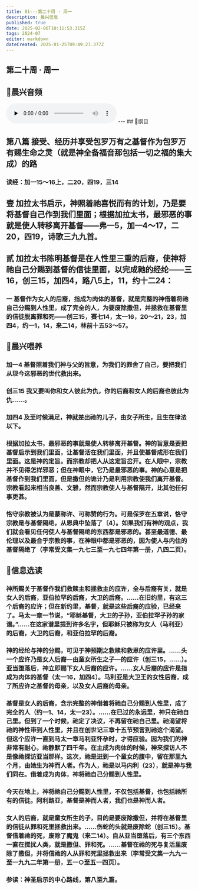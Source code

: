 ```yaml
---
title: 01---第二十周 · 周一
description: 晨兴信息
published: true
date: 2025-02-06T10:11:53.315Z
tags: 2024-07
editor: markdown
dateCreated: 2025-01-25T09:49:27.377Z
---
```


## 第二十周 · 周一

## 🎵晨兴音频
<audio id="audio" controls="" preload="none">
      <source id="mp3" src="/2024-07/week20/week20day1.mp3">
</audio>
---
## 📖纲目

## 第八篇    接受、经历并享受包罗万有之基督作为包罗万有赐生命之灵（就是神全备福音那包括一切之福的集大成）的路

### 读经：加一15～16上，二20，四19，三14

## 壹	加拉太书启示，神照着祂喜悦而有的计划，乃是要将基督自己作到我们里面；根据加拉太书，最邪恶的事就是使人转移离开基督——弗一5，加一4～17，二20，四19，诗歌三九九首。

## 贰	加拉太书陈明基督是在人性里三重的后裔，使神将祂自己分赐到基督的信徒里面，以完成祂的经纶——三16，创三15，加四4，路八5上，11，约十二24：

### 一	基督作为女人的后裔，指成为肉体的基督，就是完整的神借着将祂自己分赐到人性里，成了完全的人，为要废除撒但，并拯救在基督里的信徒脱离罪和死——创三15，赛七14，太一16，20～21，23，加四4，约一1，14，来二14，林前十五53～57。

## 📖晨兴喂养

### **加一4**    **基督照着我们神与父的旨意，为我们的罪舍了自己，要把我们从现今这邪恶的世代救出来。**

### **创三15**    **我又要叫你和女人彼此为仇，你的后裔和女人的后裔也彼此为仇……。**

### **加四4**    **及至时候满足，神就差出祂的儿子，由女子所生，且生在律法以下。**

### 根据加拉太书，最邪恶的事就是使人转移离开基督。神的旨意是要把基督启示到我们里面，让基督活在我们里面，并且使基督成形在我们里面。这是神的定旨。而宗教却把人从这定旨岔开。在人眼中，宗教并不见得怎样邪恶；但在神眼中，它乃是最邪恶的事。神的心意是把基督作到我们里面，但是撒但的诡计乃是利用宗教使我们离开基督。宗教看起来相当良善、文雅，然而宗教使人与基督隔开，比其他任何事更甚。

### 恪守宗教被认为是蒙称许、可称赞的行为。可是保罗在五章说，恪守宗教是与基督隔绝，从恩典中坠落了〔4〕。如果我们有神的观点，我们就会看见任何使人与基督隔绝的东西都是邪恶的。甚至最道德、最伦理以及最合乎宗教的事，在神眼中都是邪恶的，因为使人与内住的基督隔绝了（李常受文集一九七三至一九七四年第一册，八四二页）。

## 📖信息选读

### 神所赐关于基督作我们救赎主和拯救主的应许，全与后裔有关，就是女人的后裔，亚伯拉罕的后裔，大卫的后裔。……在旧约里，有这三个后裔的应许；但在新约里，基督，就是这些后裔的应验，已经来了。马太一章一节说，“耶稣基督，大卫的子孙，亚伯拉罕子孙的家谱。”……在这家谱里提到许多名字，但耶稣只被称为女人（马利亚）的后裔，大卫的后裔，和亚伯拉罕的后裔。

### 神的经纶与神的分赐，可见于神预期之救赎和救恩的应许里。……头一个应许乃是女人后裔—由童女所生之子—的应许（创三15，……）。亚当堕落后，神立即赐下女人后裔的应许。……女人后裔的应许是指成为肉体的基督（太一16，加四4）。马利亚是大卫王的女性后裔，成了所应许之基督的母亲，以及女人后裔的母亲。

### 基督是女人的后裔，含示完整的神借着将祂自己分赐到人性里，成了完全的人（约一1、14，太一23）。……在已过的永远里，神只在祂自己里。但到了一个时候，祂定了决议，不再留在祂自己里。祂渴望将祂的神性带到人性里，并且在创世记三章十五节预言到祂这个渴望。但这个应许一直到马太一章马利亚怀孕时，才得应验。因为我们的神非常有耐心，祂静默了四千年。在主成为肉体的时候，神来探访人不是像祂探访亚当那样。这次，祂是进到一个童女的腹中，留在那里九个月，由她生为神而人者。作为人，祂是以马内利（23），就是神与我们同在。借着成为肉体，神将祂自己分赐到人性里。

### 今天在地上，神将祂自己分赐到人性里，不仅包括基督，也包括祂所有的信徒。阿利路亚，基督是神而人者，我们也是神而人者。

### 女人的后裔，就是童女所生的子，目的是要废除撒但，并将在基督里的信徒从罪和死里拯救出来。……伤蛇的头就是废除蛇（创三15）。基督借着祂的死，废除了魔鬼（来二14）。自从亚当堕落后，有三个东西一直在搅扰人类，就是撒但、罪和死。……基督在祂的死与复活里废除了撒但，并将信祂的人从罪和死里拯救出来（李常受文集一九九一至一九九二年第一册，五一○至五一四页）。

### 参读：神圣启示的中心路线，第八至九篇。
<!-- Google tag (gtag.js) -->
<script async src="https://www.googletagmanager.com/gtag/js?id=G-1P8709Z16T"></script>
<script>
  window.dataLayer = window.dataLayer || [];
  function gtag(){dataLayer.push(arguments);}
  gtag('js', new Date());

  gtag('config', 'G-1P8709Z16T');
</script>